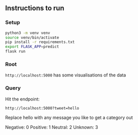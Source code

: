 ## Instructions to run

### Setup

```sh
python3 -m venv venv
source venv/bin/activate
pip install -r requirements.txt
export FLASK_APP=predict
flask run
```

### Root

`http://localhost:5000` has some visualisations of the data

### Query

Hit the endpoint:

`http://localhost:5000?tweet=hello`

Replace hello with any message you like to get a category out

Negative: 0
Positive: 1
Neutral: 2
Unknown: 3
